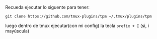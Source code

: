 Recueda ejecutar lo siguente para tener: 

`git clone https://github.com/tmux-plugins/tpm ~/.tmux/plugins/tpm`

luego dentro de tmux ejecutar(con mi config) la tecla `prefix + I` (si, i mayúscula)
